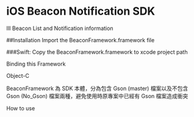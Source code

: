 # iOS Beacon Notification SDK
III Beacon List and Notification information

##Installation
Import the BeaconFramework.framework file

###Swift:
Copy the BeaconFramework.framework to xcode project path


Binding this Framework

Object-C




BeaconFramework 為 SDK 本體，分為包含 Gson (master) 檔案以及不包含 Gson (No_Gson) 檔案兩種，避免使用時原專案中已經有 Gson 檔案造成衝突


How to use
